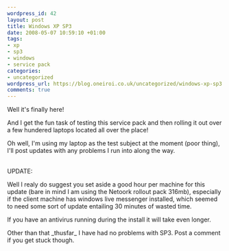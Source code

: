 ```yaml
--- 
wordpress_id: 42
layout: post
title: Windows XP SP3
date: 2008-05-07 10:59:10 +01:00
tags: 
- xp
- sp3
- windows
- service pack
categories: 
- uncategorized
wordpress_url: https://blog.oneiroi.co.uk/uncategorized/windows-xp-sp3
comments: true
---
```

<p><script type="text/javascript"><!--<br/>google_ad_client = "pub-5002016982726982";<br/>/* 468x60, created 09/04/08 */<br/>google_ad_slot = "2202844884";<br/>google_ad_width = 468;<br/>google_ad_height = 60;<br/>//--><br/></script></p>
<p><script type="text/javascript"><br/>src="https://pagead2.googlesyndication.com/pagead/show_ads.js"><br/></script></p>
<p>
<p>Well it's finally here!</p>
<p>
<p>And I get the fun task of testing this service pack and then rolling it out over a few hundered laptops located all over the place!</p>
<p>
<p>Oh well, I'm using my laptop as the test subject at the moment (poor thing), I'll post updates with any problems I run into along the way.</p>
<p>
<p><script type="text/javascript"><!--<br/>google_ad_client = "pub-5002016982726982";<br/>/* 468x60, created 09/04/08 */<br/>google_ad_slot = "2202844884";<br/>google_ad_width = 468;<br/>google_ad_height = 60;<br/>//--><br/></script><br />UPDATE:</p>
<p>Well I realy do suggest you set aside a good hour per machine for this update (bare in mind I am using the Netoork rollout pack 316mb), especially if the client machine has windows live messenger installed, which seemed to need some sort of update entailing 30 minutes of wasted time.</p>
<p>If you have an antivirus running during the install it will take even longer.</p>
<p>
<p></p>
<p>Other than that _thusfar_ I have had no problems with SP3. Post a comment if you get stuck though.<br /><script type="text/javascript"><br/>src="https://pagead2.googlesyndication.com/pagead/show_ads.js"><br/></script></p>
